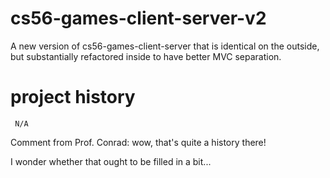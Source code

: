cs56-games-client-server-v2
===========================

A new version of cs56-games-client-server that is identical on the
outside, but substantially refactored inside to have better MVC
separation.

project history
===============

```
 N/A
```


Comment from Prof. Conrad: wow, that's quite a history there!

I wonder whether that ought to be filled in a bit...

